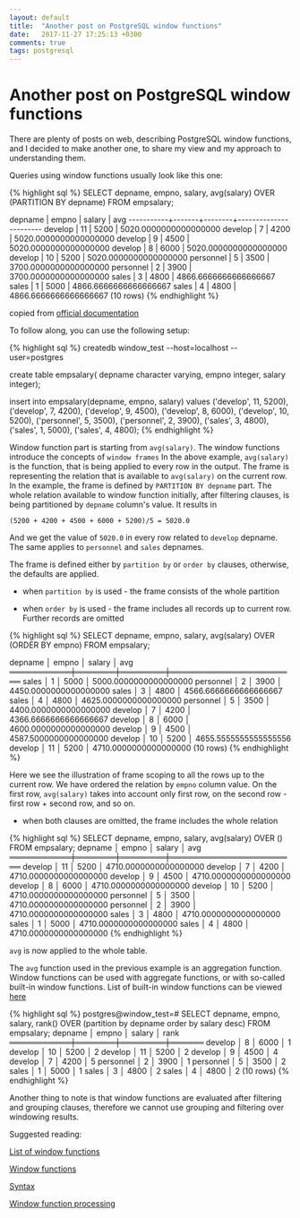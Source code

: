 ```yaml
---
layout: default
title:  "Another post on PostgreSQL window functions"
date:   2017-11-27 17:25:13 +0300
comments: true
tags: postgresql
---
```


# Another post on PostgreSQL window functions

There are plenty of posts on web, describing PostgreSQL window functions, and I decided to make another one, to share my
view and my approach to understanding them.

Queries using window functions usually look like this one:

{% highlight sql %}
SELECT depname, empno, salary, avg(salary) OVER (PARTITION BY depname) FROM empsalary;

  depname  | empno | salary |          avg
-----------+-------+--------+-----------------------
 develop   |    11 |   5200 | 5020.0000000000000000
 develop   |     7 |   4200 | 5020.0000000000000000
 develop   |     9 |   4500 | 5020.0000000000000000
 develop   |     8 |   6000 | 5020.0000000000000000
 develop   |    10 |   5200 | 5020.0000000000000000
 personnel |     5 |   3500 | 3700.0000000000000000
 personnel |     2 |   3900 | 3700.0000000000000000
 sales     |     3 |   4800 | 4866.6666666666666667
 sales     |     1 |   5000 | 4866.6666666666666667
 sales     |     4 |   4800 | 4866.6666666666666667
(10 rows)
{% endhighlight %}

copied from [official documentation](https://www.PostgreSQL.org/docs/9.6/static/tutorial-window.html)

To follow along, you can use the following setup:

{% highlight sql %}
createdb window_test --host=localhost --user=postgres

create table empsalary(
depname character varying,
empno integer,
salary integer);

insert into empsalary(depname, empno, salary) values
('develop', 11, 5200),
('develop', 7, 4200),
('develop', 9, 4500),
('develop', 8, 6000),
('develop', 10, 5200),
('personnel', 5, 3500),
('personnel', 2, 3900),
('sales', 3, 4800),
('sales', 1, 5000),
('sales', 4, 4800);
{% endhighlight %}

Window function part is starting from `avg(salary)`. The window functions introduce the concepts of `window frames`
In the above example, `avg(salary)` is the function, that is being applied to every row in the output.
The frame is representing the relation that is available to `avg(salary)` on the current row. In the example, the frame is
defined by `PARTITION BY depname` part. The whole relation available to window function initially, after filtering clauses,
is being partitioned by `depname` column's value. It results in

`(5200 + 4200 + 4500 + 6000 + 5200)/5 = 5020.0`

And we get the value of `5020.0` in every row related to `develop` depname. The same applies to `personnel` and `sales` depnames.

The frame is defined either by `partition by` or `order by` clauses, otherwise, the defaults are applied.

* when `partition by` is used - the frame consists of the whole partition

* when `order by` is used - the frame includes all records up to current row. Further records are omitted

{% highlight sql %}
SELECT depname, empno, salary, avg(salary) OVER (ORDER BY empno) FROM empsalary;

  depname  │ empno │ salary │          avg
═══════════╪═══════╪════════╪═══════════════════════
 sales     │     1 │   5000 │ 5000.0000000000000000
 personnel │     2 │   3900 │ 4450.0000000000000000
 sales     │     3 │   4800 │ 4566.6666666666666667
 sales     │     4 │   4800 │ 4625.0000000000000000
 personnel │     5 │   3500 │ 4400.0000000000000000
 develop   │     7 │   4200 │ 4366.6666666666666667
 develop   │     8 │   6000 │ 4600.0000000000000000
 develop   │     9 │   4500 │ 4587.5000000000000000
 develop   │    10 │   5200 │ 4655.5555555555555556
 develop   │    11 │   5200 │ 4710.0000000000000000
(10 rows)
{% endhighlight %}

Here we see the illustration of frame scoping to all the rows up to the current row. We have ordered the relation by `empno`
column value. On the first row, `avg(salary)` takes into account only first row, on the second row - first row + second row, and so on.

* when both clauses are omitted, the frame includes the whole relation

{% highlight sql %}
SELECT depname, empno, salary, avg(salary) OVER () FROM empsalary;
  depname  │ empno │ salary │          avg
═══════════╪═══════╪════════╪═══════════════════════
 develop   │    11 │   5200 │ 4710.0000000000000000
 develop   │     7 │   4200 │ 4710.0000000000000000
 develop   │     9 │   4500 │ 4710.0000000000000000
 develop   │     8 │   6000 │ 4710.0000000000000000
 develop   │    10 │   5200 │ 4710.0000000000000000
 personnel │     5 │   3500 │ 4710.0000000000000000
 personnel │     2 │   3900 │ 4710.0000000000000000
 sales     │     3 │   4800 │ 4710.0000000000000000
 sales     │     1 │   5000 │ 4710.0000000000000000
 sales     │     4 │   4800 │ 4710.0000000000000000
{% endhighlight %}

`avg` is now applied to the whole table.

The `avg` function used in the previous example is an aggregation function.
Window functions can be used with aggregate functions, or with so-called built-in window functions.
List of built-in window functions can be viewed [here](https://www.PostgreSQL.org/docs/9.6/static/functions-window.html)

{% highlight sql %}
postgres@window_test=#  SELECT depname, empno, salary, rank() OVER (partition by depname order by salary desc) FROM empsalary;
  depname  │ empno │ salary │ rank
═══════════╪═══════╪════════╪══════
 develop   │     8 │   6000 │    1
 develop   │    10 │   5200 │    2
 develop   │    11 │   5200 │    2
 develop   │     9 │   4500 │    4
 develop   │     7 │   4200 │    5
 personnel │     2 │   3900 │    1
 personnel │     5 │   3500 │    2
 sales     │     1 │   5000 │    1
 sales     │     3 │   4800 │    2
 sales     │     4 │   4800 │    2
(10 rows)
{% endhighlight %}

Another thing to note is that window functions are evaluated after filtering and grouping clauses, therefore we cannot
use grouping and filtering over windowing results.

Suggested reading:

[List of window functions](https://www.PostgreSQL.org/docs/9.6/static/functions-window.html)

[Window functions](https://www.PostgreSQL.org/docs/9.6/static/tutorial-window.html)

[Syntax](https://www.PostgreSQL.org/docs/9.6/static/sql-expressions.html#SYNTAX-WINDOW-FUNCTIONS)

[Window function processing](https://www.PostgreSQL.org/docs/9.6/static/queries-table-expressions.html#QUERIES-WINDOW)
